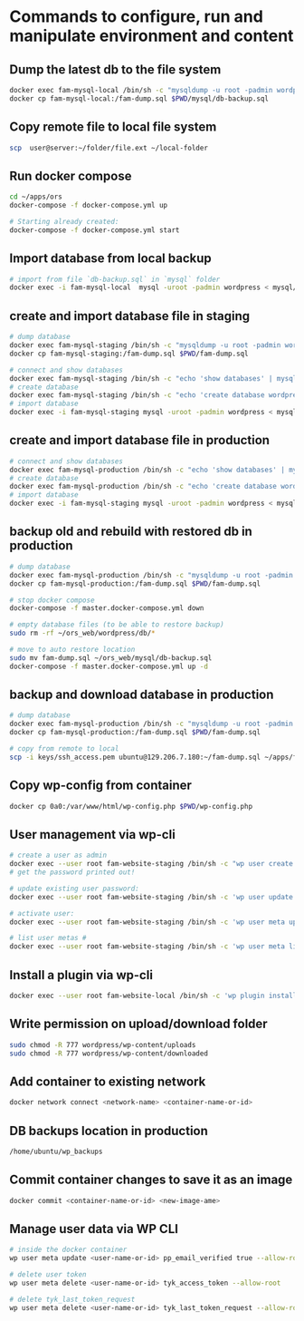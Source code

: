 # Commands to configure, run and manipulate environment and content #

## Dump the latest db to the file system ##

```sh
docker exec fam-mysql-local /bin/sh -c "mysqldump -u root -padmin wordpress > fam-dump.sql"
docker cp fam-mysql-local:/fam-dump.sql $PWD/mysql/db-backup.sql
```

## Copy remote file to local file system ##

```sh
scp  user@server:~/folder/file.ext ~/local-folder
```

## Run docker compose ##

```sh
cd ~/apps/ors
docker-compose -f docker-compose.yml up

# Starting already created:
docker-compose -f docker-compose.yml start
```

## Import database from local backup ##

```sh
# import from file `db-backup.sql` in `mysql` folder
docker exec -i fam-mysql-local  mysql -uroot -padmin wordpress < mysql/db-backup.sql
```

## create and import database file in staging ##

```sh
# dump database
docker exec fam-mysql-staging /bin/sh -c "mysqldump -u root -padmin wordpress > fam-dump.sql"
docker cp fam-mysql-staging:/fam-dump.sql $PWD/fam-dump.sql

# connect and show databases
docker exec fam-mysql-staging /bin/sh -c "echo 'show databases' | mysql -uroot -padmin"
# create database
docker exec fam-mysql-staging /bin/sh -c "echo 'create database wordpress' | mysql -uroot -padmin"
# import database
docker exec -i fam-mysql-staging mysql -uroot -padmin wordpress < mysql/db-backup.sql
```

## create and import database file in production ##

```sh
# connect and show databases
docker exec fam-mysql-production /bin/sh -c "echo 'show databases' | mysql -uroot -padmin"
# create database
docker exec fam-mysql-production /bin/sh -c "echo 'create database wordpress' | mysql -uroot -padmin"
# import database
docker exec -i fam-mysql-staging mysql -uroot -padmin wordpress < mysql/db-backup.sql
```

## backup old and rebuild with restored db in production ##

```sh
# dump database
docker exec fam-mysql-production /bin/sh -c "mysqldump -u root -padmin wordpress > fam-dump.sql"
docker cp fam-mysql-production:/fam-dump.sql $PWD/fam-dump.sql

# stop docker compose
docker-compose -f master.docker-compose.yml down

# empty database files (to be able to restore backup)
sudo rm -rf ~/ors_web/wordpress/db/*

# move to auto restore location
sudo mv fam-dump.sql ~/ors_web/mysql/db-backup.sql
docker-compose -f master.docker-compose.yml up -d
```

## backup and download database in production ##

```sh
# dump database
docker exec fam-mysql-production /bin/sh -c "mysqldump -u root -padmin wordpress > fam-dump.sql"
docker cp fam-mysql-production:/fam-dump.sql $PWD/fam-dump.sql

# copy from remote to local
scp -i keys/ssh_access.pem ubuntu@129.206.7.180:~/fam-dump.sql ~/apps/fam-dump.sql
```

## Copy wp-config from container ##

```sh
docker cp 0a0:/var/www/html/wp-config.php $PWD/wp-config.php
```

## User management via wp-cli ##

```sh
# create a user as admin
docker exec --user root fam-website-staging /bin/sh -c "wp user create <user-login> user@domain.tld --role=administrator --allow-root"
# get the password printed out!

# update existing user password:
docker exec --user root fam-website-staging /bin/sh -c 'wp user update 1005 --user_pass="123456" --allow-root'

# activate user:
docker exec --user root fam-website-staging /bin/sh -c 'wp user meta update <username-or-id> pending 0 --allow-root'

# list user metas #
docker exec --user root fam-website-staging /bin/sh -c 'wp user meta list <username-or-id> --allow-root'
```

## Install a plugin via wp-cli ##

```sh
docker exec --user root fam-website-local /bin/sh -c 'wp plugin install <plugin-sanitized-name> --allow-root'
```

## Write permission on upload/download folder ##

```sh
sudo chmod -R 777 wordpress/wp-content/uploads
sudo chmod -R 777 wordpress/wp-content/downloaded
```

## Add container to existing network ##

```sh
docker network connect <network-name> <container-name-or-id>
```

## DB backups location in production ##

```sh
/home/ubuntu/wp_backups
```

## Commit container changes to save it as an image ##

```sh
docker commit <container-name-or-id> <new-image-ame>
```

## Manage user data via WP CLI ##

```sh
# inside the docker container
wp user meta update <user-name-or-id> pp_email_verified true --allow-root

# delete user token
wp user meta delete <user-name-or-id> tyk_access_token --allow-root

# delete tyk_last_token_request
wp user meta delete <user-name-or-id> tyk_last_token_request --allow-root
```